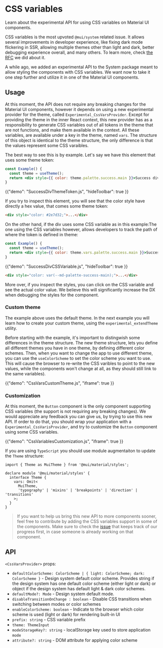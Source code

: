 # CSS variables

<p class="description">Learn about the experimental API for using CSS variables on Material UI components.</p>

CSS variables is the most upvoted `@mui/system` related issue.
It allows several improvements in developer experience, like fixing dark mode flickering in SSR, allowing multiple themes other than light and dark, better debugging experience overall, and many others.
To learn more, check [the RFC](https://github.com/mui/material-ui/issues/27651) we did about it.

A while ago, we added an experimental API to the System package meant to allow styling the components with CSS variables.
We want now to take it one step further and utilize it in one of the Material UI components.

## Usage

At this moment, the API does not require any breaking changes for the Material UI components, however it depends on using a new experimental provider for the theme, called `Experimental_CssVarsProvider`.
Except for providing the theme in the inner React context, this new provider has as a responsibility to generate CSS variables out of all tokens in the theme that are not functions, and make them available in the context.
All these variables, are available under a key in the theme, named `vars`.
The structure of this object is identical to the theme structure, the only difference is that the values represent some CSS varaibles.

The best way to see this is by example.
Let's say we have this element that uses some theme token:

```jsx
const Example() {
  const theme = useTheme();
  return <div style={{ color: theme.palette.success.main }}>Success div</div>
}
```

{{"demo": "SuccessDivThemeToken.js", "hideToolbar": true }}

If you try to inspect this element, you will see that the color style have directly a hex value, that comes some theme token:

```html
<div style="color: #2e7d32;">...</div>
```

On the other hand, if the div uses some CSS variable as in this example:The one using the CSS variables however, allows developers to track the path of where the token is defined in theme:

```jsx
const Example() {
  const theme = useTheme();
  return <div style={{ color: theme.vars.palette.success.main }}>Success div</div>
}
```

{{"demo": "SuccessDivCSSVariable.js", "hideToolbar": true }}

```html
<div style="color: var(--md-palette-success-main);">...</div>
```

More over, if you inspect the styles, you can click on the CSS variable and see the actual color value.
We believe this will significantly increase the DX when debugging the styles for the component.

### Custom theme

The example above uses the default theme. In the next example you will learn how to create your custom theme, using the `experimental_extendTheme` utility.

Before starting with the example, it's important to distingwish some differences in the theme structure.
The new theme structure, lets you define all different themes you have in one theme, by defining different color schemes.
Then, when you want to change the app to use different theme, you can use the `useColorScheme` to set the color scheme you want to use.
This will cause the browser to re-write the CSS varibles to point to the new values, while the components won't change at all, as they should still link to the same variables).

{{"demo": "CssVarsCustomTheme.js", "iframe": true }}

### Customization

At this moment, the `Button` component is the only component supporting CSS variables (the support is not requiring any breaking changes).
We would appreciate any feedback you can give us, by trying to use this new API.
If order to do that, you should wrap your application with a `Experimental_CssVarisProvider`, and try to customize the `Button` component using some CSS variables.

{{"demo": "CssVariablesCustomization.js", "iframe": true }}

If you are using `TypeScript` you should use module augmentaiton to update the `Theme` structure:

```tsx
import { Theme as MuiTheme } from '@mui/material/styles';

declare module '@mui/material/styles' {
  interface Theme {
    vars: Omit<
      MuiTheme,
      'typography' | 'mixins' | 'breakpoints' | 'direction' | 'transitions'
    >;
  }
}
```

> If you want to help us bring this new API to more components sooner, feel free to contribute by adding the CSS variables support in some of the components. Make sure to check the [issue](https://github.com/mui/material-ui/issues/32049) that keeps track of our progress first, in case someone is already working on that component.

## API

`<CssVarsProvider>` props:

- `defaultColorScheme: ColorScheme | { light: ColorScheme; dark: ColorScheme }` - Design system default color scheme. Provides string if the design system has one default color scheme (either light or dark) or object if the design system has default light & dark color schemes.
- `defaultMode?: Mode` - Design system default mode.
- `disableTransitionOnChange : boolean` - Disable CSS transitions when switching between modes or color schemes
- `enableColorScheme: boolean` - Indicate to the browser which color scheme is used (light or dark) for rendering built-in UI
- `prefix: string` - CSS variable prefix
- `theme: ThemeInput`
- `modeStorageKey?: string` - localStorage key used to store application `mode`
- `attribute?: string` - DOM attribute for applying color scheme
